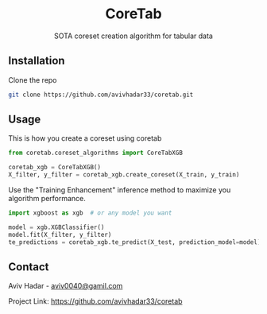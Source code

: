 <h1 align="center">CoreTab</h1>

  <p align="center">
    SOTA coreset creation algorithm for tabular data

<!-- GETTING STARTED -->
## Installation

Clone the repo
   ```sh
   git clone https://github.com/avivhadar33/coretab.git 
   ```

<!-- USAGE EXAMPLES -->
## Usage

This is how you create a coreset using coretab

```py
from coretab.coreset_algorithms import CoreTabXGB

coretab_xgb = CoreTabXGB()
X_filter, y_filter = coretab_xgb.create_coreset(X_train, y_train)
```
Use the "Training Enhancement" inference method to maximize you algorithm performance.

```py
import xgboost as xgb  # or any model you want

model = xgb.XGBClassifier()
model.fit(X_filter, y_filter)
te_predictions = coretab_xgb.te_predict(X_test, prediction_model=model)
```

<!-- CONTACT -->
## Contact

Aviv Hadar - aviv0040@gamil.com

Project Link: https://github.com/avivhadar33/coretab
